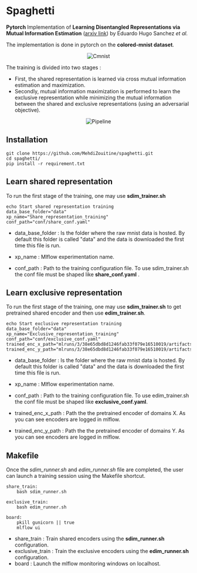 # Spaghetti

**Pytorch** Implementation of **Learning Disentangled Representations via Mutual Information Estimation** ([arxiv link](https://arxiv.org/abs/1912.03915)) by Eduardo Hugo Sanchez *et al.*

The implementation is done in pytorch on the **colored-mnist dataset**.
<p align="center">
<img  src="https://github.com/MehdiZouitine/spaghetti/blob/master/images/pair.PNG?raw=true" alt="Cmnist">
</p>



The training is divided into two stages : 
* First, the shared representation is learned via cross mutual information estimation and maximization.
* Secondly, mutual information maximization is performed to learn the exclusive representation while minimizing the mutual information between the shared and exclusive representations (using an adversarial objective).

<p align="center">
<img  src="https://github.com/MehdiZouitine/spaghetti/blob/master/images/disen.PNG?raw=true" alt="Pipeline">
</p>

## Installation
```
git clone https://github.com/MehdiZouitine/spaghetti.git
cd spaghetti/
pip install -r requirement.txt
```

## Learn shared representation 

To run the first stage of the training, one may use **sdim_trainer.sh**

```
echo Start shared representation training
data_base_folder="data"
xp_name="Share_representation_training"
conf_path="conf/share_conf.yaml"
```
* data_base_folder : Is the folder where the raw mnist data is hosted. By default this folder is called "data" and the data is downloaded the first time this file is run.

* xp_name : Mlflow experimentation name.

* conf_path : Path to the training configuration file. To use sdim_trainer.sh the conf file must be shaped like **share_conf.yaml** .


## Learn exclusive representation 

To run the first stage of the training, one may use **sdim_trainer.sh** to get pretrained shared encoder and then use
**edim_trainer.sh**.

```
echo Start exclusive representation training
data_base_folder="data"
xp_name="Exclusive_representation_training"
conf_path="conf/exclusive_conf.yaml"
trained_enc_x_path="mlruns/3/38e65dbd8d1246fab33f079e16510019/artifacts/sh_encoder_x/state_dict.pth"
trained_enc_y_path="mlruns/3/38e65dbd8d1246fab33f079e16510019/artifacts/sh_encoder_y/state_dict.pth"
```
* data_base_folder : Is the folder where the raw mnist data is hosted. By default this folder is called "data" and the data is downloaded the first time this file is run.

* xp_name : Mlflow experimentation name.

* conf_path : Path to the training configuration file. To use edim_trainer.sh the conf file must be shaped like **exclusive_conf.yaml**.

* trained_enc_x_path : Path the the pretrained encoder of domains X. As you can see encoders are logged in mlflow.

* trained_enc_y_path : Path the the pretrained encoder of domains Y. As you can see encoders are logged in mlflow.

## Makefile

Once the *sdim_runner.sh* and *edim_runner.sh* file are completed, the user can launch a training session using the Makefile shortcut.
```
share_train:
	bash sdim_runner.sh

exclusive_train:
	bash edim_runner.sh

board:
	pkill gunicorn || true
	mlflow ui
```

* share_train : Train shared encoders using the **sdim_runner.sh** configuration.
* exclusive_train : Train the exclusive encoders using the **edim_runner.sh** configuration.
* board : Launch the mlflow monitoring windows on localhost.
